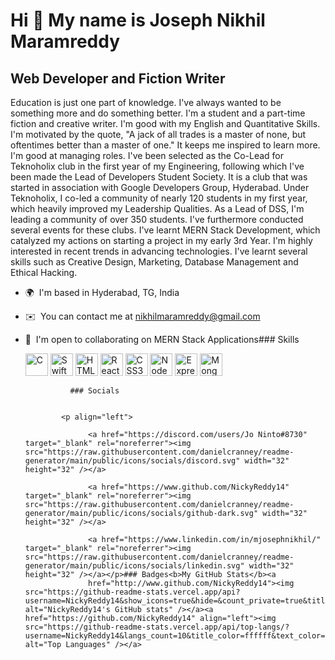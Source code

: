 Hi 👋 My name is Joseph Nikhil Maramreddy
=========================================

Web Developer and Fiction Writer
--------------------------------

Education is just one part of knowledge. I've always wanted to be something more and do something better. I'm a student and a part-time fiction and creative writer. I'm good with my English and Quantitative Skills. I'm motivated by the quote, "A jack of all trades is a master of none, but oftentimes better than a master of one." It keeps me inspired to learn more. I'm good at managing roles. I've been selected as the Co-Lead for Teknoholix club in the first year of my Engineering, following which I've been made the Lead of Developers Student Society. It is a club that was started in association with Google Developers Group, Hyderabad. Under Teknoholix, I co-led a community of nearly 120 students in my first year, which heavily improved my Leadership Qualities. As a Lead of DSS, I'm leading a community of over 350 students. I've furthermore conducted several events for these clubs. I've learnt MERN Stack Development, which catalyzed my actions on starting a project in my early 3rd Year. I'm highly interested in recent trends in advancing technologies. I've learnt several skills such as Creative Design, Marketing, Database Management and Ethical Hacking.

*   🌍  I'm based in Hyderabad, TG, India
*   ✉️  You can contact me at [nikhilmaramreddy@gmail.com](mailto:nikhilmaramreddy@gmail.com)
*   🤝  I'm open to collaborating on MERN Stack Applications### Skills<p align="left">
                                <a href="https://docs.microsoft.com/en-us/cpp/?view=msvc-170" target="_blank" rel="noreferrer"><img src="https://raw.githubusercontent.com/danielcranney/readme-generator/main/public/icons/skills/c-colored.svg" width="36" height="36" alt="C" /></a>
                                <a href="https://developer.apple.com/swift/" target="_blank" rel="noreferrer"><img src="https://raw.githubusercontent.com/danielcranney/readme-generator/main/public/icons/skills/swift-colored.svg" width="36" height="36" alt="Swift" /></a>
                                <a href="https://developer.mozilla.org/en-US/docs/Glossary/HTML5" target="_blank" rel="noreferrer"><img src="https://raw.githubusercontent.com/danielcranney/readme-generator/main/public/icons/skills/html5-colored.svg" width="36" height="36" alt="HTML5" /></a>
                                <a href="https://reactjs.org/" target="_blank" rel="noreferrer"><img src="https://raw.githubusercontent.com/danielcranney/readme-generator/main/public/icons/skills/react-colored.svg" width="36" height="36" alt="React" /></a>
                                <a href="https://www.w3.org/TR/CSS/#css" target="_blank" rel="noreferrer"><img src="https://raw.githubusercontent.com/danielcranney/readme-generator/main/public/icons/skills/css3-colored.svg" width="36" height="36" alt="CSS3" /></a>
                                <a href="https://nodejs.org/en/" target="_blank" rel="noreferrer"><img src="https://raw.githubusercontent.com/danielcranney/readme-generator/main/public/icons/skills/nodejs-colored.svg" width="36" height="36" alt="NodeJS" /></a>
                                <a href="https://expressjs.com/" target="_blank" rel="noreferrer"><img src="https://raw.githubusercontent.com/danielcranney/readme-generator/main/public/icons/skills/express-colored-dark.svg" width="36" height="36" alt="Express" /></a>
                                <a href="https://www.mongodb.com/" target="_blank" rel="noreferrer"><img src="https://raw.githubusercontent.com/danielcranney/readme-generator/main/public/icons/skills/mongodb-colored.svg" width="36" height="36" alt="MongoDB" /></a>
                    </p>
                    
                  ### Socials
                  
                  
                <p align="left">
                          
                      <a href="https://discord.com/users/Jo Ninto#8730" target="_blank" rel="noreferrer"><img src="https://raw.githubusercontent.com/danielcranney/readme-generator/main/public/icons/socials/discord.svg" width="32" height="32" /></a>
                          
                      <a href="https://www.github.com/NickyReddy14" target="_blank" rel="noreferrer"><img src="https://raw.githubusercontent.com/danielcranney/readme-generator/main/public/icons/socials/github-dark.svg" width="32" height="32" /></a>
                          
                      <a href="https://www.linkedin.com/in/mjosephnikhil/" target="_blank" rel="noreferrer"><img src="https://raw.githubusercontent.com/danielcranney/readme-generator/main/public/icons/socials/linkedin.svg" width="32" height="32" /></a></p>### Badges<b>My GitHub Stats</b><a
                      href="http://www.github.com/NickyReddy14"><img src="https://github-readme-stats.vercel.app/api?username=NickyReddy14&show_icons=true&hide=&count_private=true&title_color=ffffff&text_color=ffffff&icon_color=ffffff&bg_color=1c1917&hide_border=true&show_icons=true" alt="NickyReddy14's GitHub stats" /></a><a href="https://github.com/NickyReddy14" align="left"><img src="https://github-readme-stats.vercel.app/api/top-langs/?username=NickyReddy14&langs_count=10&title_color=ffffff&text_color=ffffff&icon_color=ffffff&bg_color=1c1917&hide_border=true&locale=en&custom_title=Top%20%Languages" alt="Top Languages" /></a>

